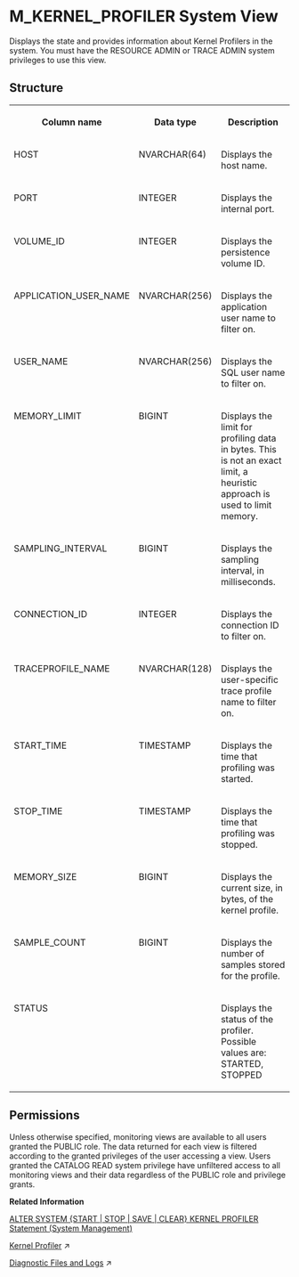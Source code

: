 <!-- loiod20e2e88d2951014a316e9e53d4a9381 -->

# M\_KERNEL\_PROFILER System View

Displays the state and provides information about Kernel Profilers in the system. You must have the RESOURCE ADMIN or TRACE ADMIN system privileges to use this view.



<a name="loiod20e2e88d2951014a316e9e53d4a9381___m__k_e_r_n_e_l__p_r_o_f_i_l_e_r_1struct_M_KERNEL_PROFILER"/>

## Structure


<table>
<tr>
<th valign="top">

Column name

</th>
<th valign="top">

Data type

</th>
<th valign="top">

Description

</th>
</tr>
<tr>
<td valign="top">

HOST

</td>
<td valign="top">

NVARCHAR\(64\)

</td>
<td valign="top">

Displays the host name.

</td>
</tr>
<tr>
<td valign="top">

PORT

</td>
<td valign="top">

INTEGER

</td>
<td valign="top">

Displays the internal port.

</td>
</tr>
<tr>
<td valign="top">

VOLUME\_ID

</td>
<td valign="top">

INTEGER

</td>
<td valign="top">

Displays the persistence volume ID.

</td>
</tr>
<tr>
<td valign="top">

APPLICATION\_USER\_NAME

</td>
<td valign="top">

NVARCHAR\(256\)

</td>
<td valign="top">

Displays the application user name to filter on.

</td>
</tr>
<tr>
<td valign="top">

USER\_NAME

</td>
<td valign="top">

NVARCHAR\(256\)

</td>
<td valign="top">

Displays the SQL user name to filter on.

</td>
</tr>
<tr>
<td valign="top">

MEMORY\_LIMIT

</td>
<td valign="top">

BIGINT

</td>
<td valign="top">

Displays the limit for profiling data in bytes. This is not an exact limit, a heuristic approach is used to limit memory.

</td>
</tr>
<tr>
<td valign="top">

SAMPLING\_INTERVAL

</td>
<td valign="top">

BIGINT

</td>
<td valign="top">

Displays the sampling interval, in milliseconds.

</td>
</tr>
<tr>
<td valign="top">

CONNECTION\_ID

</td>
<td valign="top">

INTEGER

</td>
<td valign="top">

Displays the connection ID to filter on.

</td>
</tr>
<tr>
<td valign="top">

TRACEPROFILE\_NAME

</td>
<td valign="top">

NVARCHAR\(128\)

</td>
<td valign="top">

Displays the user-specific trace profile name to filter on.

</td>
</tr>
<tr>
<td valign="top">

START\_TIME

</td>
<td valign="top">

TIMESTAMP

</td>
<td valign="top">

Displays the time that profiling was started.

</td>
</tr>
<tr>
<td valign="top">

STOP\_TIME

</td>
<td valign="top">

TIMESTAMP

</td>
<td valign="top">

Displays the time that profiling was stopped.

</td>
</tr>
<tr>
<td valign="top">

MEMORY\_SIZE

</td>
<td valign="top">

BIGINT

</td>
<td valign="top">

Displays the current size, in bytes, of the kernel profile.

</td>
</tr>
<tr>
<td valign="top">

SAMPLE\_COUNT

</td>
<td valign="top">

BIGINT

</td>
<td valign="top">

Displays the number of samples stored for the profile.

</td>
</tr>
<tr>
<td valign="top">

STATUS

</td>
<td valign="top">



</td>
<td valign="top">

Displays the status of the profiler. Possible values are: STARTED, STOPPED

</td>
</tr>
</table>



<a name="loiod20e2e88d2951014a316e9e53d4a9381__section_pkn_k11_ybc"/>

## Permissions

Unless otherwise specified, monitoring views are available to all users granted the PUBLIC role. The data returned for each view is filtered according to the granted privileges of the user accessing a view. Users granted the CATALOG READ system privilege have unfiltered access to all monitoring views and their data regardless of the PUBLIC role and privilege grants.

**Related Information**  


[ALTER SYSTEM \{START | STOP | SAVE | CLEAR\} KERNEL PROFILER Statement \(System Management\)](../../010-SQL-Reference/012-SQL-Statements/alter-system-start-stop-save-clear-kernel-profiler-statement-system-manageme-864e9b9.md "Manages the operation of the Kernel Profiler.")

[Kernel Profiler](https://help.sap.com/viewer/f9c5015e72e04fffa14d7d4f7267d897/2024_3_QRC/en-US/bdd27500bb571014b7f7e61e7c4cda04.html "The kernel profiler is a sampling profiler built into the SAP HANA database. It can be used to analyze performance issues and it collects, for example, information about frequent and/or expensive execution paths during query processing.") :arrow_upper_right:

[Diagnostic Files and Logs](https://help.sap.com/viewer/f9c5015e72e04fffa14d7d4f7267d897/2024_3_QRC/en-US/335e2374c20245e78c9c4c6ce5b0fec6.html "In the event of problems with the SAP HANA database, you can check diagnosis files for errors.") :arrow_upper_right:

